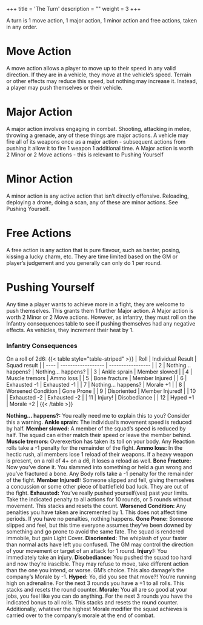 +++
title = 'The Turn'
description = ""
weight = 3
+++

A turn is 1 move action, 1 major action, 1 minor action and free actions, taken in any order.  

# Move Action

A move action allows a player to move up to their speed in any valid direction. If they are in a vehicle, they move at the vehicle’s speed. Terrain or other effects may reduce this speed, but nothing may increase it. Instead, a player may push themselves or their vehicle. 

# Major Action

A major action involves engaging in combat. Shooting, attacking in melee, throwing a grenade, any of these things are major actions. A vehicle may fire all of its weapons once as a major action - subsequent actions from pushing it allow it to fire 1 weapon 1 additional time. A Major action is worth 2 Minor or 2 Move actions - this is relevant to Pushing Yourself

# Minor Action

A minor action is any active action that isn’t directly offensive. Reloading, deploying a drone, doing a scan, any of these are minor actions. See Pushing Yourself.

# Free Actions

A free action is any action that is pure flavour, such as banter, posing, kissing a lucky charm, etc. They are time limited based on the GM or player’s judgement and you generally can only do 1 per round.

# Pushing Yourself

Any time a player wants to achieve more in a fight, they are welcome to push themselves. This grants them 1 further Major action. A Major action is worth 2 Minor or 2 Move actions. However, as infantry, they must roll on the Infantry consequences table to see if pushing themselves had any negative effects. As vehicles, they increment their heat by 1.

### Infantry Consequences
On a roll of 2d6:
{{< table style="table-striped" >}}
| Roll | Individual Result  | Squad result      |
| ---- | ------------------ | ----------------- |
| 2    | Nothing… happens?  | Nothing… happens? |
| 3    | Ankle sprain       | Member slowed     |
| 4    | Muscle tremors     | Ammo loss         |
| 5    | Bone fracture      | Member Injured    |
| 6    | Exhausted -1       | Exhausted -1      |
| 7    | Nothing… happens?  | Morale +1         |
| 8    | Worsened Condition | Gone Prone        |
| 9    | Disoriented        | Member Injured!   |
| 10   | Exhausted -2       | Exhausted -2      |
| 11   | Injury!            | Disobediance      |
| 12   | Hyped +1           | Morale +2         |
{{< /table >}}

**Nothing… happens?:** You really need me to explain this to you? Consider this a warning.
**Ankle sprain:** The individual’s movement speed is reduced by half.
**Member slowed:** A member of the squad’s speed is reduced by half. The squad can either match their speed or leave the member behind. 
**Muscle tremors:** Overexertion has taken its toll on your body. Any Reaction rolls take a -1 penalty for the remainder of the fight.
**Ammo loss:** In the hectic rush, all members lose 1 reload of their weapons. If a heavy weapon is present, on a roll of 4+ on a d6, it loses a reload as well.
**Bone Fracture:** Now you’ve done it. You slammed into something or held a gun wrong and you’ve fractured a bone. Any Body rolls take a -1 penalty for the remainder of the fight.
**Member Injured!:** Someone slipped and fell, giving themselves a concussion or some other piece of battlefield bad luck. They are out of the fight.
**Exhausted:** You’ve really pushed yourself(ves) past your limits. Take the indicated penalty to all actions for 10 rounds, or 5 rounds without movement. This stacks and resets the count.
**Worsened Condition:** Any penalties you have taken are incremented by 1. This does not affect time periods. If you have no penalties, nothing happens.
**Gone Prone:** Someone slipped and feel, but this time everyone assumes they’ve been downed by something and go prone to avoid the same fate. The squad is rendered immobile, but gain Light Cover.
**Disoriented:** The whiplash of your faster than normal acts have left you confused. The GM may control the direction of your movement or target of an attack for 1 round.
**Injury!:** You immediately take an injury.
**Disobediance:** You pushed the squad too hard and now they’re irascible. They may refuse to move, take different action than the one you intend, or worse. GM’s choice. This also damage’s the company’s Morale by -1.
**Hyped:** Yo, did you see that move?! You’re running high on adrenaline. For the next 3 rounds you have a +1 to all rolls. This stacks and resets the round counter.
**Morale:** You all are so good at your jobs, you feel like you can do anything. For the next 3 rounds you have the indicated bonus to all rolls. This stacks and resets the round counter. Additionally, whatever the highest Morale modifier the squad achieves is carried over to the company’s morale at the end of combat.